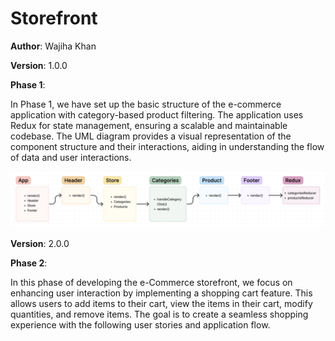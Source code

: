 # Storefront

**Author**: Wajiha Khan

**Version**: 1.0.0

**Phase 1**:

In Phase 1, we have set up the basic structure of the e-commerce application with category-based product filtering. The application uses Redux for state management, ensuring a scalable and maintainable codebase. The UML diagram provides a visual representation of the component structure and their interactions, aiding in understanding the flow of data and user interactions.

![UML-DAY-1](./src/assets/day-1.png)

**Version**: 2.0.0

**Phase 2**:

In this phase of developing the e-Commerce storefront, we focus on enhancing user interaction by implementing a shopping cart feature. This allows users to add items to their cart, view the items in their cart, modify quantities, and remove items. The goal is to create a seamless shopping experience with the following user stories and application flow.
